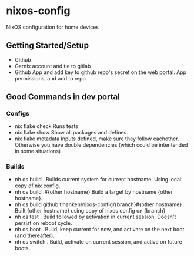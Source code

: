 # nixos-config
NixOS configuration for home devices

## Getting Started/Setup
* Github
* Garnix account and tie to gitlab
* Github App and add key to github repo's secret on the web portal.  App permissions, and add to repo.

## Good Commands in dev portal
### Configs
* nix flake check
    Runs tests
* nix flake show
    Show all packages and defines.  
* nix flake metadata
    Inputs defined, make sure they follow eachother.  Otherwise you have double dependencies (which could be intentended in some situations)
### Builds
* nh os build .
    Builds current system for current hostname.  Using local copy of nix config.
* nh os build .#{other hostname}
    Build a target by hostname {other hostname}.
* nh os build github:tlhanken/nixos-config/{branch}#{other hostname}
    Built {other hostname} using copy of nixos config on {branch}
* nh os test .
    Build followed by activation in current session.  Doesn't persist on reboot cycle.  
* nh os boot .
    Build, keep current for now, and activate on the next boot (and thereafter).
* nh os switch .
    Build, activate on current session, and active on future boots.

